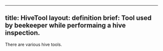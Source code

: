 ---
title: HiveTool
layout: definition
brief: Tool used by beekeeper while performaing a hive inspection.
----
There are various hive tools.